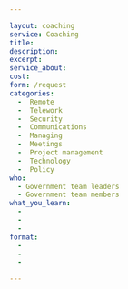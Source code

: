 ```yaml
---

layout: coaching
service: Coaching
title: 
description: 
excerpt: 
service_about: 
cost: 
form: /request
categories:
  -  Remote
  -  Telework
  -  Security
  -  Communications
  -  Managing
  -  Meetings
  -  Project management
  -  Technology
  -  Policy
who:
  - Government team leaders
  - Government team members
what_you_learn:
  - 
  - 
  - 
format:
  - 
  - 
  - 

---
```

